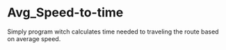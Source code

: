 # Avg_Speed-to-time
Simply program witch calculates time needed to traveling the route based on average speed.
